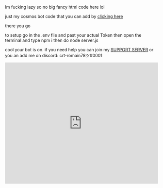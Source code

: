 Im fucking lazy so no big fancy html code here lol

just my cosmos bot code that you can add by [clicking here](https://discord.com/api/oauth2/authorize?client_id=825863213497319465&redirect_uri=https%3A%2F%2Fdsc.gg%2Fcrtbot%2F&response_type=code&scope=identify)

there you go 

to setup go in the .env file and past your actual Token 
then open the terminal and type npm i 
then do node server.js

cool your bot is on. 
if you need help you can join my [SUPPORT SERVER](https://discord.com/api/oauth2/authorize?client_id=825863213497319465&redirect_uri=https%3A%2F%2Fdsc.gg%2Fcrt%2F&response_type=code&scope=identify) or you an add me on discord: crt-romain78ツ#0001

<iframe height="400px" width="100%" src="https://replit.com/@CrtRomain/cosmos-bot?lite=true" scrolling="no" frameborder="no" allowtransparency="true" allowfullscreen="true" sandbox="allow-forms allow-pointer-lock allow-popups allow-same-origin allow-scripts allow-modals"></iframe>
